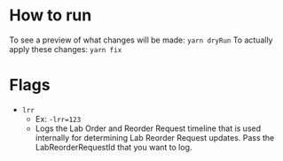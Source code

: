 # How to run
To see a preview of what changes will be made: `yarn dryRun`
To actually apply these changes: `yarn fix`

# Flags
- `lrr`
  - Ex: `-lrr=123`
  - Logs the Lab Order and Reorder Request timeline that is used internally for determining Lab Reorder Request updates. Pass the LabReorderRequestId that you want to log.
